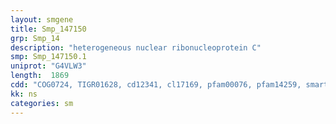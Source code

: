 ```yaml
---
layout: smgene
title: Smp_147150
grp: Smp_14
description: "heterogeneous nuclear ribonucleoprotein C"
smp: Smp_147150.1
uniprot: "G4VLW3"
length:  1869
cdd: "COG0724, TIGR01628, cd12341, cl17169, pfam00076, pfam14259, smart00360"
kk: ns
categories: sm
---
```

